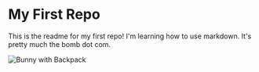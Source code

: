 # My First Repo

This is the readme for my first repo! I'm learning how to use markdown. It's pretty much the bomb dot com.

![Bunny with Backpack](http://37.media.tumblr.com/fbf592ff21fa3bc1212fc99530a8fa06/tumblr_mzar7owZiV1qewacoo1_500.jpg)